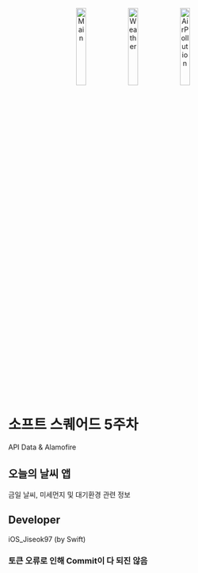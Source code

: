 <p align = "center">
<img width="20%" alt="Main" src="https://user-images.githubusercontent.com/64394744/129039260-3cf16960-8bcd-49fd-bcf9-ec27080ff1bf.png">
<img width="20%" alt="Weather" src="https://user-images.githubusercontent.com/64394744/129039263-508cbfb7-4202-4f54-948d-a6ca35973be0.png">
<img width="20%" alt="AirPollution" src="https://user-images.githubusercontent.com/64394744/129039268-9928b6ce-456d-498e-80c8-a5e68d09355d.png">
</p>

# 소프트 스퀘어드 5주차
API Data & Alamofire

## 오늘의 날씨 앱
금일 날씨, 미세먼지 및 대기환경 관련 정보

## Developer
iOS_Jiseok97 (by Swift)


### 토큰 오류로 인해 Commit이 다 되진 않음
